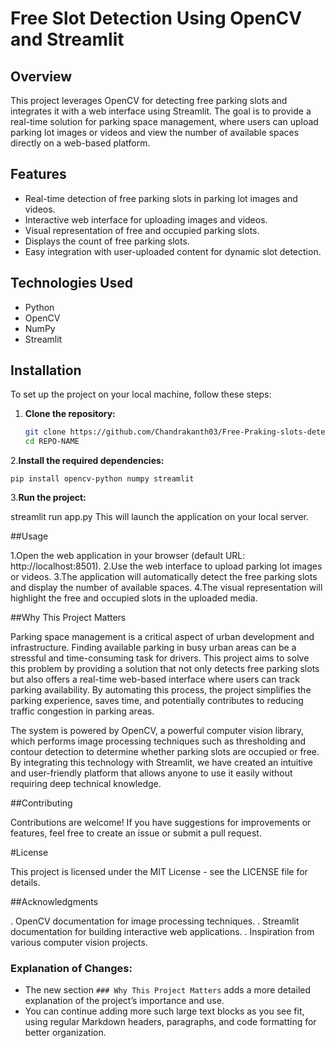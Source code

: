 # Free Slot Detection Using OpenCV and Streamlit

## Overview
This project leverages OpenCV for detecting free parking slots and integrates it with a web interface using Streamlit. The goal is to provide a real-time solution for parking space management, where users can upload parking lot images or videos and view the number of available spaces directly on a web-based platform.

## Features
- Real-time detection of free parking slots in parking lot images and videos.
- Interactive web interface for uploading images and videos.
- Visual representation of free and occupied parking slots.
- Displays the count of free parking slots.
- Easy integration with user-uploaded content for dynamic slot detection.

## Technologies Used
- Python
- OpenCV
- NumPy
- Streamlit

## Installation
To set up the project on your local machine, follow these steps:

1. **Clone the repository:**
   ```bash
   git clone https://github.com/Chandrakanth03/Free-Praking-slots-detection-.git
   cd REPO-NAME
2.**Install the required dependencies:**

    pip install opencv-python numpy streamlit
3.**Run the project:**

   streamlit run app.py
This will launch the application on your local server.

##Usage

1.Open the web application in your browser (default URL: http://localhost:8501).
2.Use the web interface to upload parking lot images or videos.
3.The application will automatically detect the free parking slots and display the number of available spaces.
4.The visual representation will highlight the free and occupied slots in the uploaded media.

##Why This Project Matters

Parking space management is a critical aspect of urban development and infrastructure. Finding available parking in busy urban areas can be a stressful and time-consuming task for drivers. This project aims to solve this problem by providing a solution that not only detects free parking slots but also offers a real-time web-based interface where users can track parking availability. By automating this process, the project simplifies the parking experience, saves time, and potentially contributes to reducing traffic congestion in parking areas.

The system is powered by OpenCV, a powerful computer vision library, which performs image processing techniques such as thresholding and contour detection to determine whether parking slots are occupied or free. By integrating this technology with Streamlit, we have created an intuitive and user-friendly platform that allows anyone to use it easily without requiring deep technical knowledge.

##Contributing

Contributions are welcome! If you have suggestions for improvements or features, feel free to create an issue or submit a pull request.

#License

This project is licensed under the MIT License - see the LICENSE file for details.

##Acknowledgments

. OpenCV documentation for image processing techniques.
. Streamlit documentation for building interactive web applications.
. Inspiration from various computer vision projects.


### Explanation of Changes:

- The new section `### Why This Project Matters` adds a more detailed explanation of the project’s importance and use.
- You can continue adding more such large text blocks as you see fit, using regular Markdown headers, paragraphs, and code formatting for better organization.


